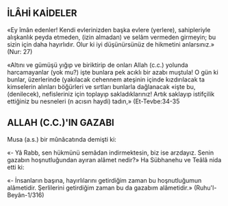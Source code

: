 ## İLÂHİ KAİDELER

«Ey îmân edenler! Kendi evlerinizden baş­ka evlere (yerlere), sahipleriyle alışkanlık pey­da etmeden, (izin almadan) ve selâm verme­den girmeyin; bu sizin için daha hayırlıdır. Olur ki iyi düşünürsünüz de hikmetini anlarsınız.» (Nur: 27)

«Altını ve gümüşü yığıp ve biriktirip de onları Allah (c.c.) yolunda harcamayanlar (yok mu?) işte bunlara pek acıklı bir azabı muştula! O gün ki bunlar, üzerlerinde (yakılacak cehennem ateşinin içinde kızdırılacak ta kimselerin alınları böğürleri ve sırtları bunlarla dağlanacak «işte bu, (denilecek), nefisleriniz için toplayıp sakladıklarınız! Artık saklayıp istifçilik ettiğiniz bu nesneleri (n acısın haydi) tadın,» (Et-Tevbe:34-35

## ALLAH (C.C.)'IN GAZABI

Musa (a.s.) bir mûnâcatında demişti ki:

«- Yâ Rabb, sen hükmünü semâdan indirmektesin, biz ise arzdayız. Senin gazabın hoşnutluğundan ayıran alâmet nedir?» Ha Sübhanehu ve Teâlâ nida etti ki:

«- İnsanların başına, hayırlılarını getirdiğim zaman bu hoşnutluğumun alâmetidir. Şerlilerini getirdiğim zaman bu da gazabım alâmetidir.» (Ruhu'l-Beyân-1/316)
